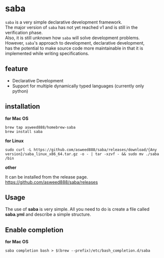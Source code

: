 # saba

`saba` is a very simple declarative development framework.  
The major version of `saba` has not yet reached v1 and is still in the verification phase.  
Also, it is still unknown how `saba` will solve development problems.  
However, `saba`'s approach to development, declarative development,   
has the potential to make source code more maintainable in that it is implemented while writing specifications.

## feature

- Declarative Development
- Support for multiple dynamically typed languages (currently only python)

## installation

**for Mac OS**  

```
brew tap asweed888/homebrew-saba
brew install saba
```

**for Linux**

```
sudo curl -L https://github.com/asweed888/saba/releases/download/{Any version}/saba_linux_x86_64.tar.gz -o - | tar -xzvf - && sudo mv ./saba /bin
```

**other**  

It can be installed from the release page.  
https://github.com/asweed888/saba/releases

## Usage
The use of **saba** is very simple.
All you need to do is create a file called **saba.yml** and describe a simple structure.

## Enable completion

**for Mac OS**

```
saba completion bash > $(brew --prefix)/etc/bash_completion.d/saba
```
